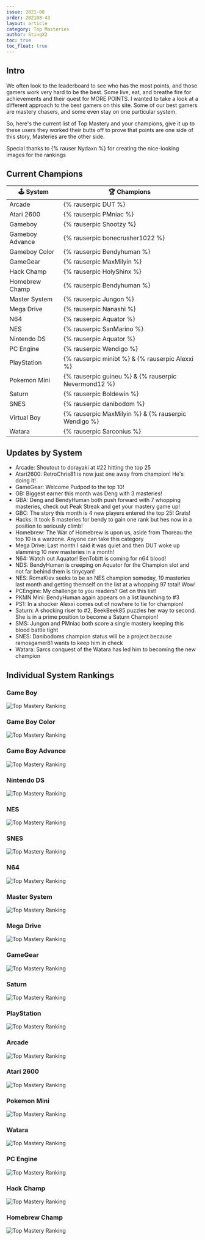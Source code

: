 ```yaml
---
issue: 2021-08
order: 202108-43
layout: article
category: Top Masteries
author: StingX2
toc: true
toc_float: true
---
```


## Intro

We often look to the leaderboard to see who has the most points, and those gamers work very hard to be the best. Some live, eat, and breathe fire for achievements and their quest for MORE POINTS. I wanted to take a look at a different approach to the best gamers on this site. Some of our best gamers are mastery chasers, and some even stay on one particular system.

So, here's the current list of Top Mastery and your champions, give it up to these users they worked their butts off to prove that points are one side of this story, Masteries are the other side.

Special thanks to {% rauser Nydaxn %} for creating the nice-looking images for the rankings

## Current Champions

| :joystick: System | :trophy: Champions |
| - | - |
| Arcade | {% rauserpic DUT %} |
| Atari 2600 | {% rauserpic PMniac %} |
| Gameboy | {% rauserpic Shootzy %} |
| Gameboy Advance | {% rauserpic bonecrusher1022 %} |
| Gameboy Color | {% rauserpic Bendyhuman %} |
| GameGear | {% rauserpic MaxMilyin %} |
| Hack Champ | {% rauserpic HolyShinx %} |
| Homebrew Champ | {% rauserpic Bendyhuman %} |
| Master System | {% rauserpic Jungon %}
| Mega Drive | {% rauserpic Nanashi %} |
| N64 | {% rauserpic Aquator %} |
| NES | {% rauserpic SanMarino %} |
| Nintendo DS | {% rauserpic Aquator %} |
| PC Engine | {% rauserpic Wendigo %} |
| PlayStation | {% rauserpic minibt %} & {% rauserpic Alexxi %} |
| Pokemon Mini | {% rauserpic guineu %} & {% rauserpic Nevermond12 %} |
| Saturn | {% rauserpic Boldewin %} |
| SNES | {% rauserpic danibodom %} |
| Virtual Boy | {% rauserpic MaxMilyin %} & {% rauserpic Wendigo %} |
| Watara | {% rauserpic Sarconius %} |



## Updates by System

- Arcade: Shoutout to dorayaki at #22 hitting the top 25  
- Atari2600: RetroChris81 is now just one away from champion! He's doing it!  
- GameGear: Welcome Pudpod to the top 10!  
- GB: Biggest earner this month was Deng with 3 masteries!  
- GBA: Deng and BendyHuman both push forward with 7 whopping masteries, check out Peak Streak and get your mastery game up!  
- GBC: The story this month is 4 new players entered the top 25! Grats!  
- Hacks: It took 8 masteries for bendy to gain one rank but hes now in a position to seriously climb!  
- Homebrew: The War of Homebrew is upon us, aside from Thoreau the top 10 is a warzone. Anyone can take this category  
- Mega Drive: Last month I said it was quiet and then DUT woke up slamming 10 new masteries in a month!  
- N64: Watch out Aquator! BenTobitt is coming for n64 blood!  
- NDS: BendyHuman is creeping on Aquator for the Champion slot and not far behind them is tinycyan!  
- NES: RomaKiev seeks to be an NES champion someday, 19 masteries last month and getting themself on the list at a whopping 97 total! Wow!  
- PCEngine: My challenge to you readers? Get on this list!  
- PKMN Mini: BendyHuman again appears on a list launching to #3  
- PS1: In a shocker Alexxi comes out of nowhere to tie for champion!  
- Saturn: A shocking riser to #2, BeekBeek85 puzzles her way to second. She is in a prime position to become a Saturn Champion!  
- SMS: Jungon and PMniac both score a single mastery keeping this blood battle tight  
- SNES: Danibodoms champion status will be a project because ramosgamer81 wants to keep him in check  
- Watara: Sarcs conquest of the Watara has led him to becoming the new champion 


## Individual System Rankings


### Game Boy

![Top Mastery Ranking](img/top-mastery-gb.png)


### Game Boy Color

![Top Mastery Ranking](img/top-mastery-gbc.png)


### Game Boy Advance

![Top Mastery Ranking](img/top-mastery-gba.png)


### Nintendo DS

![Top Mastery Ranking](img/top-mastery-nds.png)


### NES

![Top Mastery Ranking](img/top-mastery-nes.png)


### SNES

![Top Mastery Ranking](img/top-mastery-snes.png)


### N64

![Top Mastery Ranking](img/top-mastery-n64.png)


### Master System

![Top Mastery Ranking](img/top-mastery-sms.png)


### Mega Drive

![Top Mastery Ranking](img/top-mastery-megadrive.png)


### GameGear

![Top Mastery Ranking](img/top-mastery-gg.png)


### Saturn

![Top Mastery Ranking](img/top-mastery-saturn.png)


### PlayStation

![Top Mastery Ranking](img/top-mastery-ps1.png)


### Arcade

![Top Mastery Ranking](img/top-mastery-arcade.png)


### Atari 2600

![Top Mastery Ranking](img/top-mastery-atari2600.png)


### Pokemon Mini

![Top Mastery Ranking](img/top-mastery-pkmnmini.png)


### Watara

![Top Mastery Ranking](img/top-mastery-watara.png)


### PC Engine

![Top Mastery Ranking](img/top-mastery-pcengine.png)


### Hack Champ

![Top Mastery Ranking](img/top-mastery-hack.png)


### Homebrew Champ

![Top Mastery Ranking](img/top-mastery-homebrew.png)

